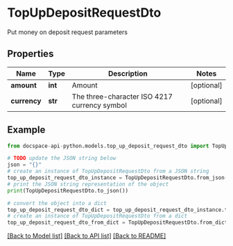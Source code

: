 # TopUpDepositRequestDto
Put money on deposit request parameters

## Properties

Name | Type | Description | Notes
------------ | ------------- | ------------- | -------------
**amount** | **int** | Amount | [optional] 
**currency** | **str** | The three-character ISO 4217 currency symbol | [optional] 

## Example

```python
from docspace-api-python.models.top_up_deposit_request_dto import TopUpDepositRequestDto

# TODO update the JSON string below
json = "{}"
# create an instance of TopUpDepositRequestDto from a JSON string
top_up_deposit_request_dto_instance = TopUpDepositRequestDto.from_json(json)
# print the JSON string representation of the object
print(TopUpDepositRequestDto.to_json())

# convert the object into a dict
top_up_deposit_request_dto_dict = top_up_deposit_request_dto_instance.to_dict()
# create an instance of TopUpDepositRequestDto from a dict
top_up_deposit_request_dto_from_dict = TopUpDepositRequestDto.from_dict(top_up_deposit_request_dto_dict)
```
[[Back to Model list]](../README.md#documentation-for-models) [[Back to API list]](../README.md#documentation-for-api-endpoints) [[Back to README]](../README.md)


